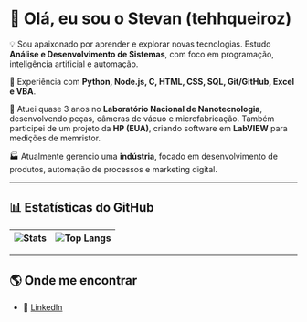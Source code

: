 # 👋 Olá, eu sou o Stevan (tehhqueiroz)  

💡 Sou apaixonado por aprender e explorar novas tecnologias. Estudo **Análise e Desenvolvimento de Sistemas**, com foco em programação, inteligência artificial e automação.  

🔧 Experiência com **Python, Node.js, C, HTML, CSS, SQL, Git/GitHub, Excel e VBA**.  

🧪 Atuei quase 3 anos no **Laboratório Nacional de Nanotecnologia**, desenvolvendo peças, câmeras de vácuo e microfabricação. Também participei de um projeto da **HP (EUA)**, criando software em **LabVIEW** para medições de memristor.  

🏭 Atualmente gerencio uma **indústria**, focado em desenvolvimento de produtos, automação de processos e marketing digital.  

---

## 📊 Estatísticas do GitHub
| ![Stats](https://github-readme-stats.vercel.app/api?username=tehhqueiroz&show_icons=true&theme=tokyonight) | ![Top Langs](https://github-readme-stats.vercel.app/api/top-langs/?username=tehhqueiroz&layout=compact&theme=tokyonight) |
|---|---|

---

## 🌎 Onde me encontrar
- 💼 [LinkedIn](https://www.linkedin.com/in/stevan-queiroz-bezerra)  
